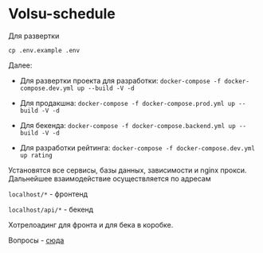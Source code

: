 # Volsu-schedule

Для развертки

`cp .env.example .env`

Далее:

- Для развертки проекта для разработки:
  `docker-compose -f docker-compose.dev.yml up --build -V -d`

- Для продакшна:
  `docker-compose -f docker-compose.prod.yml up --build -V -d`

- Для бекенда:
  `docker-compose -f docker-compose.backend.yml up --build -V -d`

- Для разработки рейтинга:
  `docker-compose -f docker-compose.dev.yml up rating`

Установятся все сервисы, базы данных, зависимости и nginx прокси. Дальнейшее взаимодействие осуществляется по адресам

`localhost/*` - фронтенд

`localhost/api/*` - бекенд

Хотрелоадинг для фронта и для бека в коробке.

Вопросы - [сюда](https://vk.com/niqitosiq)
